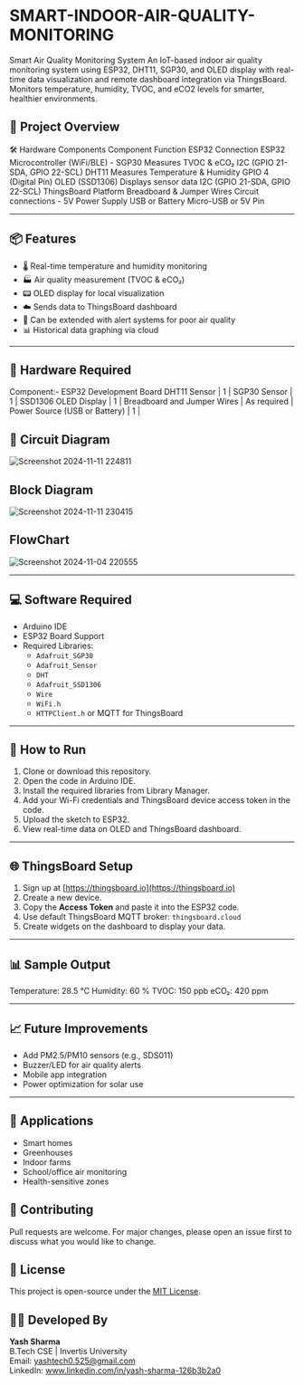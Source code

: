 # SMART-INDOOR-AIR-QUALITY-MONITORING
Smart Air Quality Monitoring System An IoT-based indoor air quality monitoring system using ESP32, DHT11, SGP30, and OLED display with real-time data visualization and remote dashboard integration via ThingsBoard. Monitors temperature, humidity, TVOC, and eCO2 levels for smarter, healthier environments.
## 📸 Project Overview

🛠 Hardware Components
Component	Function	ESP32 Connection
ESP32	Microcontroller (WiFi/BLE)	-
SGP30	Measures TVOC & eCO₂	I2C (GPIO 21-SDA, GPIO 22-SCL)
DHT11	Measures Temperature & Humidity	GPIO 4 (Digital Pin)
OLED (SSD1306)	Displays sensor data	I2C (GPIO 21-SDA, GPIO 22-SCL)
ThingsBoard Platform
Breadboard & Jumper Wires	Circuit connections	-
5V Power Supply	USB or Battery	Micro-USB or 5V Pin

---

## 📦 Features

- 🌡️ Real-time temperature and humidity monitoring  
- 🏭 Air quality measurement (TVOC & eCO₂)  
- 📟 OLED display for local visualization  
- ☁️ Sends data to ThingsBoard dashboard  
- 🔔 Can be extended with alert systems for poor air quality  
- 📊 Historical data graphing via cloud

---

## 🧰 Hardware Required

 Component:-
 ESP32 Development Board 
 DHT11 Sensor | 1 |
 SGP30 Sensor | 1 |
 SSD1306 OLED Display | 1 |
 Breadboard and Jumper Wires | As required |
 Power Source (USB or Battery) | 1 |



## 🔌 Circuit Diagram

![Screenshot 2024-11-11 224811](https://github.com/user-attachments/assets/e2abaf3f-47e2-4911-ae40-cdf97ec18822)

## Block Diagram 
![Screenshot 2024-11-11 230415](https://github.com/user-attachments/assets/0e73c6c1-dcf8-4a9f-912e-9ce074347c8a)

## FlowChart
![Screenshot 2024-11-04 220555](https://github.com/user-attachments/assets/14883e0b-e440-4758-af9c-846197491f6a)

---

## 💻 Software Required

- Arduino IDE 
- ESP32 Board Support
- Required Libraries:
  - `Adafruit_SGP30`
  - `Adafruit_Sensor`
  - `DHT`
  - `Adafruit_SSD1306`
  - `Wire`
  - `WiFi.h`
  - `HTTPClient.h` or MQTT for ThingsBoard

---

## 🚀 How to Run

1. Clone or download this repository.
2. Open the code in Arduino IDE.
3. Install the required libraries from Library Manager.
4. Add your Wi-Fi credentials and ThingsBoard device access token in the code.
5. Upload the sketch to ESP32.
6. View real-time data on OLED and ThingsBoard dashboard.

---

## 🌐 ThingsBoard Setup

1. Sign up at [https://thingsboard.io](https://thingsboard.io)
2. Create a new device.
3. Copy the **Access Token** and paste it into the ESP32 code.
4. Use default ThingsBoard MQTT broker: `thingsboard.cloud`
5. Create widgets on the dashboard to display your data.

---

## 📊 Sample Output

Temperature: 28.5 °C
Humidity: 60 %
TVOC: 150 ppb
eCO₂: 420 ppm


---

## 📈 Future Improvements

- Add PM2.5/PM10 sensors (e.g., SDS011)
- Buzzer/LED for air quality alerts
- Mobile app integration
- Power optimization for solar use

---

## 🧠 Applications

- Smart homes
- Greenhouses
- Indoor farms
- School/office air monitoring
- Health-sensitive zones


## 🤝 Contributing

Pull requests are welcome. For major changes, please open an issue first to discuss what you would like to change.



## 📜 License

This project is open-source under the [MIT License](LICENSE).



## 👨‍💻 Developed By

**Yash Sharma**  
B.Tech CSE | Invertis University  
Email: yashtech0.525@gmail.com  
LinkedIn: www.linkedin.com/in/yash-sharma-126b3b2a0




